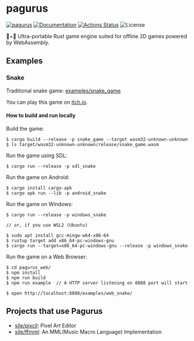 pagurus
========

[![pagurus](https://img.shields.io/crates/v/pagurus.svg)](https://crates.io/crates/pagurus)
[![Documentation](https://docs.rs/pagurus/badge.svg)](https://docs.rs/pagurus)
[![Actions Status](https://github.com/sile/pagurus/workflows/CI/badge.svg)](https://github.com/sile/pagurus/actions)
![License](https://img.shields.io/crates/l/pagurus)

🐚+🦞 Ultra-portable Rust game engine suited for offline 2D games powered by WebAssembly.

Examples
--------

### Snake

Traditional snake game: [examples/snake_game](examples/snake_game)

You can play this game on [itch.io](https://reduls.itch.io/snake).

#### How to build and run locally

Build the game:
```console
$ cargo build --release -p snake_game --target wasm32-unknown-unknown
$ ls target/wasm32-unknown-unknown/release/snake_game.wasm
```

Run the game using SDL:
```console
$ cargo run --release -p sdl_snake
```

Run the game on Android:
```console
$ cargo install cargo-apk
$ cargo apk run --lib -p android_snake
```

Run the game on Windows:
```console
$ cargo run --release -p windows_snake

// or, if you use WSL2 (Ubuntu)

$ sudo apt install gcc-mingw-w64-x86-64
$ rustup target add x86_64-pc-windows-gnu
$ cargo run --target=x86_64-pc-windows-gnu --release -p windows_snake
```

Run the game on a Web Browser:
```console
$ cd pagurus_web/
$ npm install
$ npm run build
$ npm run example  // A HTTP server listening on 8888 port will start

$ open http://localhost:8888/examples/web_snake/
```

Projects that use Pagurus
-------------------------

- [sile/pixcil](https://github.com/sile/pixcil): Pixel Art Editor
- [sile/ffmml](https://github.com/sile/ffmml): An MML(Music Macro Language) Implementation
